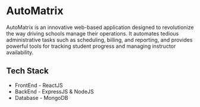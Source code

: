 # AutoMatrix

AutoMatrix is an innovative web-based application designed to revolutionize the way driving schools manage their operations. It automates tedious administrative tasks such as scheduling, billing, and reporting, and provides powerful tools for tracking student progress and managing instructor availability.

## Tech Stack
* FrontEnd - ReactJS
* BackEnd - ExpressJS & NodeJS
* Database - MongoDB
